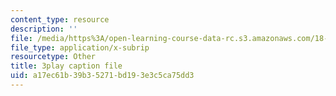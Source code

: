 ```yaml
---
content_type: resource
description: ''
file: /media/https%3A/open-learning-course-data-rc.s3.amazonaws.com/18-06-linear-algebra-spring-2010/a17ec61b39b35271bd193e3c5ca75dd3_M0Sa8fLOajA.vtt
file_type: application/x-subrip
resourcetype: Other
title: 3play caption file
uid: a17ec61b-39b3-5271-bd19-3e3c5ca75dd3
---
```

